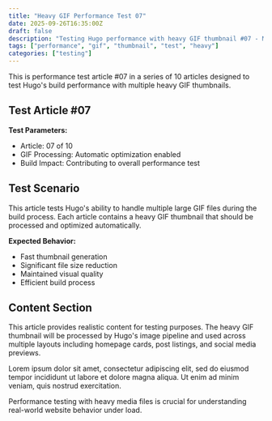 ```yaml
---
title: "Heavy GIF Performance Test 07"
date: 2025-09-26T16:35:00Z
draft: false
description: "Testing Hugo performance with heavy GIF thumbnail #07 - Multi-MB file test"
tags: ["performance", "gif", "thumbnail", "test", "heavy"]
categories: ["testing"]
---
```


This is performance test article #07 in a series of 10 articles designed to test Hugo's build performance with multiple heavy GIF thumbnails.

## Test Article #07

**Test Parameters:**
- Article: 07 of 10  
- GIF Processing: Automatic optimization enabled
- Build Impact: Contributing to overall performance test

## Test Scenario

This article tests Hugo's ability to handle multiple large GIF files during the build process. Each article contains a heavy GIF thumbnail that should be processed and optimized automatically.

**Expected Behavior:**
- Fast thumbnail generation
- Significant file size reduction  
- Maintained visual quality
- Efficient build process

## Content Section

This article provides realistic content for testing purposes. The heavy GIF thumbnail will be processed by Hugo's image pipeline and used across multiple layouts including homepage cards, post listings, and social media previews.

Lorem ipsum dolor sit amet, consectetur adipiscing elit, sed do eiusmod tempor incididunt ut labore et dolore magna aliqua. Ut enim ad minim veniam, quis nostrud exercitation.

Performance testing with heavy media files is crucial for understanding real-world website behavior under load.

